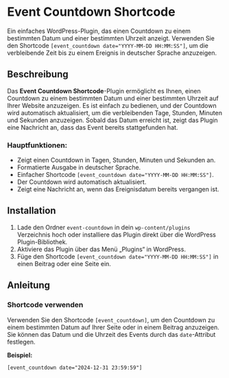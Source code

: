 # Event Countdown Shortcode

Ein einfaches WordPress-Plugin, das einen Countdown zu einem bestimmten Datum und einer bestimmten Uhrzeit anzeigt. Verwenden Sie den Shortcode `[event_countdown date="YYYY-MM-DD HH:MM:SS"]`, um die verbleibende Zeit bis zu einem Ereignis in deutscher Sprache anzuzeigen.

## Beschreibung

Das **Event Countdown Shortcode**-Plugin ermöglicht es Ihnen, einen Countdown zu einem bestimmten Datum und einer bestimmten Uhrzeit auf Ihrer Website anzuzeigen. Es ist einfach zu bedienen, und der Countdown wird automatisch aktualisiert, um die verbleibenden Tage, Stunden, Minuten und Sekunden anzuzeigen. Sobald das Datum erreicht ist, zeigt das Plugin eine Nachricht an, dass das Event bereits stattgefunden hat.

### Hauptfunktionen:
- Zeigt einen Countdown in Tagen, Stunden, Minuten und Sekunden an.
- Formatierte Ausgabe in deutscher Sprache.
- Einfacher Shortcode `[event_countdown date="YYYY-MM-DD HH:MM:SS"]`.
- Der Countdown wird automatisch aktualisiert.
- Zeigt eine Nachricht an, wenn das Ereignisdatum bereits vergangen ist.

## Installation

1. Lade den Ordner `event-countdown` in dein `wp-content/plugins` Verzeichnis hoch oder installiere das Plugin direkt über die WordPress Plugin-Bibliothek.
2. Aktiviere das Plugin über das Menü „Plugins“ in WordPress.
3. Füge den Shortcode `[event_countdown date="YYYY-MM-DD HH:MM:SS"]` in einen Beitrag oder eine Seite ein.

## Anleitung

### Shortcode verwenden

Verwenden Sie den Shortcode `[event_countdown]`, um den Countdown zu einem bestimmten Datum auf Ihrer Seite oder in einem Beitrag anzuzeigen. Sie können das Datum und die Uhrzeit des Events durch das `date`-Attribut festlegen.

**Beispiel:**

```plaintext
[event_countdown date="2024-12-31 23:59:59"]
